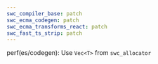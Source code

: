 ```yaml
---
swc_compiler_base: patch
swc_ecma_codegen: patch
swc_ecma_transforms_react: patch
swc_fast_ts_strip: patch
---
```


perf(es/codegen): Use `Vec<T>` from `swc_allocator`
